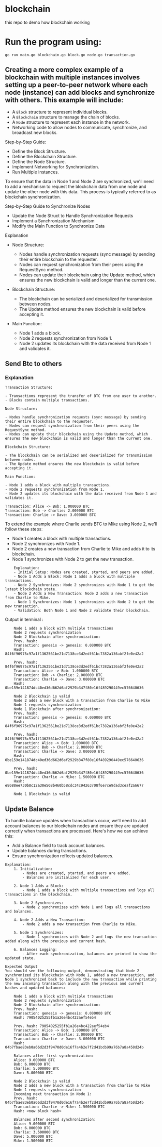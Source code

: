 # blockchain
this repo to demo how blockchain working


# Run the program using:
```go run main.go blockchain.go block.go node.go transaction.go```

## Creating a more complex example of a blockchain with multiple instances involves setting up a peer-to-peer network where each node (instance) can add blocks and synchronize with others. This example will include:

- A `Block` structure to represent individual blocks.
- A `Blockchain` structure to manage the chain of blocks.
- A `Node` structure to represent each instance in the network.
- Networking code to allow nodes to communicate, synchronize, and broadcast new blocks.

Step-by-Step Guide: 
- Define the Block Structure.
- Define the Blockchain Structure.
- Define the Node Structure.
- Implement Networking for Synchronization.
- Run Multiple Instances.


To ensure that the data in Node 1 and Node 2 are synchronized, we'll need to add a mechanism to request the blockchain data from one node and update the other node with this data. This process is typically referred to as blockchain synchronization.

Step-by-Step Guide to Synchronize Nodes
- Update the Node Struct to Handle Synchronization Requests
- Implement a Synchronization Mechanism
- Modify the Main Function to Synchronize Data

Explanation
- Node Structure:

    - Nodes handle synchronization requests (sync message) by sending their entire blockchain to the requester.
    - Nodes can request synchronization from their peers using the RequestSync method.
    - Nodes can update their blockchain using the Update method, which ensures the new blockchain is valid and longer than the current one.

- Blockchain Structure:

    - The blockchain can be serialized and deserialized for transmission between nodes.
    - The Update method ensures the new blockchain is valid before accepting it.

- Main Function:

    - Node 1 adds a block.
    - Node 2 requests synchronization from Node 1.
    - Node 2 updates its blockchain with the data received from Node 1 and validates it.

## Send Btc to others
### Explanation
    Transaction Structure:

    - Transactions represent the transfer of BTC from one user to another.
    - Blocks contain multiple transactions.
    
    Node Structure:

    - Nodes handle synchronization requests (sync message) by sending their entire blockchain to the requester.
    - Nodes can request synchronization from their peers using the RequestSync method.
    - Nodes can update their blockchain using the Update method, which ensures the new blockchain is valid and longer than the current one.
    
    Blockchain Structure:

    - The blockchain can be serialized and deserialized for transmission between nodes.
    - The Update method ensures the new blockchain is valid before accepting it.
    
    Main Function:

    - Node 1 adds a block with multiple transactions.
    - Node 2 requests synchronization from Node 1.
    - Node 2 updates its blockchain with the data received from Node 1 and validates it.

```
Transaction: Alice -> Bob: 1.000000 BTC
Transaction: Bob -> Charlie: 2.000000 BTC
Transaction: Charlie -> Dave: 3.000000 BTC
```

To extend the example where Charlie sends BTC to Mike using Node 2, we'll follow these steps:

- Node 1 creates a block with multiple transactions.
- Node 2 synchronizes with Node 1.
- Node 2 creates a new transaction from Charlie to Mike and adds it to its blockchain.
- Node 1 synchronizes with Node 2 to get the new transaction.

```
    Explanation:
    - Initial Setup: Nodes are created, started, and peers are added.
    - Node 1 Adds a Block: Node 1 adds a block with multiple transactions.
    - Node 2 Synchronizes: Node 2 synchronizes with Node 1 to get the latest blockchain state.
    - Node 2 Adds a New Transaction: Node 2 adds a new transaction from Charlie to Mike.
    - Node 1 Synchronizes: Node 1 synchronizes with Node 2 to get the new transaction.
    - Validation: Both Node 1 and Node 2 validate their blockchain.
```

Output in terminal : 
```
    Node 1 adds a block with multiple transactions
    Node 2 requests synchronization
    Node 2 Blockchain after synchronization:
    Prev. hash:
    Transaction: genesis -> genesis: 0.000000 BTC
    Hash: 84f6f96975c97a1f1362561be21d7138ce3d2edf61bc7382a136abf2fe0e42a2

    Prev. hash: 84f6f96975c97a1f1362561be21d7138ce3d2edf61bc7382a136abf2fe0e42a2
    Transaction: Alice -> Bob: 1.000000 BTC
    Transaction: Bob -> Charlie: 2.000000 BTC
    Transaction: Charlie -> Dave: 3.000000 BTC
    Hash: 0be159e141874dc40ed36d662d6af2929b347f80e16f489290449ec576640636

    Node 2 Blockchain is valid
    Node 2 adds a new block with a transaction from Charlie to Mike
    Node 1 requests synchronization
    Node 1 Blockchain after synchronization:
    Prev. hash:
    Transaction: genesis -> genesis: 0.000000 BTC
    Hash: 84f6f96975c97a1f1362561be21d7138ce3d2edf61bc7382a136abf2fe0e42a2

    Prev. hash: 84f6f96975c97a1f1362561be21d7138ce3d2edf61bc7382a136abf2fe0e42a2
    Transaction: Alice -> Bob: 1.000000 BTC
    Transaction: Bob -> Charlie: 2.000000 BTC
    Transaction: Charlie -> Dave: 3.000000 BTC
    Hash: 0be159e141874dc40ed36d662d6af2929b347f80e16f489290449ec576640636

    Prev. hash: 0be159e141874dc40ed36d662d6af2929b347f80e16f489290449ec576640636
    Transaction: Charlie -> Mike: 1.500000 BTC
    Hash: e8688ee730b8c12a30e568b460b58cdc34c94263708f6e7ce9dad3ceaf2a6677

    Node 1 Blockchain is valid
```

## Update Balance

To handle balance updates when transactions occur, we'll need to add account balances to our blockchain nodes and ensure they are updated correctly when transactions are processed. Here's how we can achieve this:

- Add a Balance field to track account balances.
- Update balances during transactions.
- Ensure synchronization reflects updated balances.

```
Explanation: 
    1. Initialization:
        - Nodes are created, started, and peers are added.
        - Balances are initialized for each user.

    2. Node 1 Adds a Block:
        - Node 1 adds a block with multiple transactions and logs all transactions in the blockchain.

    3. Node 2 Synchronizes:
        - Node 2 synchronizes with Node 1 and logs all transactions and balances.
    
    4. Node 2 Adds a New Transaction:
        - Node 2 adds a new transaction from Charlie to Mike.

    5. Node 1 Synchronizes:
        - Node 1 synchronizes with Node 2 and logs the new transaction added along with the previous and current hash.

    6. Balances Logging:
        - After each synchronization, balances are printed to show the updated state.
```

```
Expected Output
You should see the following output, demonstrating that Node 2 synchronized its blockchain with Node 1, added a new transaction, and Node 1 synchronized back to include the new transaction while printing the new incoming transaction along with the previous and current hashes and updated balances:

    Node 1 adds a block with multiple transactions
    Node 2 requests synchronization
    Node 2 Blockchain after synchronization:
    Prev. hash: 
    Transaction: genesis -> genesis: 0.000000 BTC
    Hash: 79054025255fb1a26e4bc422aef54eb4

    Prev. hash: 79054025255fb1a26e4bc422aef54eb4
    Transaction: Alice -> Bob: 1.000000 BTC
    Transaction: Bob -> Charlie: 2.000000 BTC
    Transaction: Charlie -> Dave: 3.000000 BTC
    Hash: 04b7fbae83eb0a66d2d3f9470d0de16f7a4b2e7f2d41bdb99a76b7a8a450d24b

    Balances after first synchronization:
    Alice: 9.000000 BTC
    Bob: 6.000000 BTC
    Charlie: 5.000000 BTC
    Dave: 5.000000 BTC

    Node 2 Blockchain is valid
    Node 2 adds a new block with a transaction from Charlie to Mike
    Node 1 requests synchronization
    Incoming next transaction in Node 1:
    Prev. hash: 04b7fbae83eb0a66d2d3f9470d0de16f7a4b2e7f2d41bdb99a76b7a8a450d24b
    Transaction: Charlie -> Mike: 1.500000 BTC
    Hash: <new block hash>

    Balances after second synchronization:
    Alice: 9.000000 BTC
    Bob: 6.000000 BTC
    Charlie: 3.500000 BTC
    Dave: 5.000000 BTC
    Mike: 1.500000 BTC
```